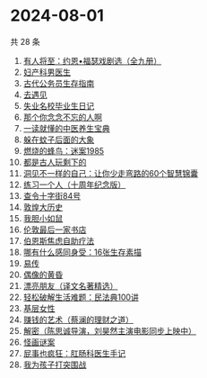 # 2024-08-01

共 28 条

<!-- BEGIN WEREAD -->
<!-- 最后更新时间 2024-08-01 10:18:58 +0800 -->
1. [有人将至：约恩•福瑟戏剧选（全九册）](https://weread.qq.com/web/bookDetail/b4732ca0813ab8f5bg013f74)
1. [妇产科男医生](https://weread.qq.com/web/bookDetail/f1432510813ab90d1g017504)
1. [古代公务员生存指南](https://weread.qq.com/web/bookDetail/eaa32890813ab90edg010bd5)
1. [去遇见](https://weread.qq.com/web/bookDetail/a3d32170813ab907fg0154f3)
1. [失业名校毕业生日记](https://weread.qq.com/web/bookDetail/16132ea0813ab8407g014249)
1. [那个你念念不忘的人啊](https://weread.qq.com/web/bookDetail/db632090813ab9080g012d29)
1. [一读就懂的中医养生宝典](https://weread.qq.com/web/bookDetail/00f32900813ab909eg018e04)
1. [躲在蚊子后面的大象](https://weread.qq.com/web/bookDetail/bfc32800813ab883bg0165f3)
1. [燃烧的蜂鸟：迷案1985](https://weread.qq.com/web/bookDetail/ea2329f0813ab90d0g017199)
1. [都是古人玩剩下的](https://weread.qq.com/web/bookDetail/17b32b90813ab8ee5g017b91)
1. [洞见不一样的自己：让你少走弯路的60个智慧锦囊](https://weread.qq.com/web/bookDetail/28b327b0813ab90d6g016de6)
1. [练习一个人（十周年纪念版）](https://weread.qq.com/web/bookDetail/2ad32340813ab8b4ag017c32)
1. [查令十字街84号](https://weread.qq.com/web/bookDetail/966326705c8498966c05e8e)
1. [敦煌大历史](https://weread.qq.com/web/bookDetail/c4832a70813ab76a1g0188fb)
1. [我胆小如鼠](https://weread.qq.com/web/bookDetail/276323e0813ab90a5g0144d7)
1. [伦敦最后一家书店](https://weread.qq.com/web/bookDetail/74232650813ab6e09g0125fb)
1. [伯恩斯焦虑自助疗法](https://weread.qq.com/web/bookDetail/6d832250721eb3ec6d8a8d8)
1. [哪有什么感同身受：16张生存素描](https://weread.qq.com/web/bookDetail/45f32bc0813ab9011g015a01)
1. [易传](https://weread.qq.com/web/bookDetail/2e3326e0813ab9043g018091)
1. [偶像的黄昏](https://weread.qq.com/web/bookDetail/3ee32870813ab905cg018b90)
1. [漂亮朋友（译文名著精选）](https://weread.qq.com/web/bookDetail/9b532fc05e39149b5a55f66)
1. [轻松破解生活难题：民法典100讲](https://weread.qq.com/web/bookDetail/59732da0813ab9052g016b28)
1. [基层女性](https://weread.qq.com/web/bookDetail/d3c3209072646383d3ce031)
1. [赚钱的艺术（蔡澜的理财之道）](https://weread.qq.com/web/bookDetail/1fe32b60813ab9052g011c9e)
1. [解密（陈思诚导演，刘昊然主演电影同步上映中）](https://weread.qq.com/web/bookDetail/e1c32c205c9f30e1cdf7d38)
1. [怪画谜案](https://weread.qq.com/web/bookDetail/45632580813ab90d8g018fd7)
1. [屁事也疯狂：肛肠科医生手记](https://weread.qq.com/web/bookDetail/cf232020813ab9051g017394)
1. [我为孩子打突围战](https://weread.qq.com/web/bookDetail/2de32bf0813ab8de9g019ec3)
<!-- END WEREAD -->